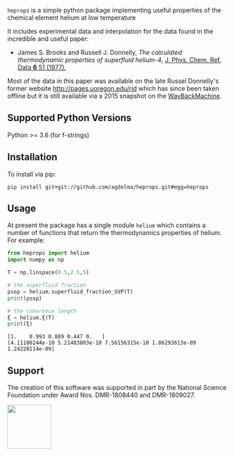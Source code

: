 `heprops` is a simple python package implementing useful properties of the chemical element helium at low temperature

It includes experimental data and interpolation for the data found in the incredible and useful paper:

- James S. Brooks and Russell J. Donnelly, *The calculated thermodynamic properties of superfluid helium-4*, [J. Phys. Chem. Ref. Data **6** 51 (1977).](https://aip.scitation.org/doi/10.1063/1.555549)


Most of the data in this paper was available on the late Russel Donnelly's former website http://pages.uoregon.edu/rjd which has since been taken offline but it is still available via a 2015 snapshot on the [WayBackMachine](https://web.archive.org/web/20150620225058/http://pages.uoregon.edu/rjd/bd.htm).

## Supported Python Versions
Python >= 3.6 (for f-strings)

## Installation
To install via pip:

    pip install git+git://github.com/agdelma/heprops.git#egg=heprops

## Usage
At present the package has a single module `helium` which contains a number of functions that return the thermodynamics properties of helium.  For example:

```python
from heprops import helium
import numpy as np

T = np.linspace(0.5,2.5,5)

# the superfluid fraction
ρsoρ = helium.superfluid_fraction_SVP(T)
print(ρsoρ)

# the coherence length
ξ = helium.ξ(T)
print(ξ)
```
    [1.    0.993 0.889 0.447 0.   ]
    [4.11100244e-10 5.21483803e-10 7.56156315e-10 1.86293613e-09 1.24228114e-09]    

## Support

The creation of this software was supported in part by the National Science Foundation under Award Nos. DMR-1808440 and DMR-1809027.

[<img width="100px" src="https://www.nsf.gov/images/logos/NSF_4-Color_bitmap_Logo.png">](https://www.nsf.gov/awardsearch/showAward?AWD_ID=1808440)

